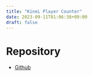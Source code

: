 ```yaml
---
title: "KineL Player Counter"
date: 2023-09-11T01:06:38+09:00
draft: false
---
```


# Repository

- [Github](https://github.com/niwaniwa/KineLPlayerCounter)
